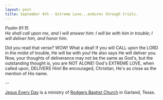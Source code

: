 ```yaml
---
layout: post
title: September 4th - Extreme Love...endures through trials.
---
```


_Psalm 91:15  
He shall call upon me, and I will answer him: I will be with him in
trouble; I will deliver him, and honor him._

Did you read that verse? WOW! What a deal! If you will CALL upon
the LORD in the midst of trouble, He will be with you! He also says
He will deliver you. Now, your thoughts of deliverance may not be the
same as God's, but the outstanding thought is, you are NOT ALONE!
God's EXTREME LOVE, when called upon, DELIVERS Him! Be encouraged,
Christian, He's as close as the mention of His name.

 --

<a href=http://jesuseveryday.net>Jesus Every Day</a> is a ministry of <a href=http://rodgersbaptist.net>Rodgers Baptist Church</a> in Garland, Texas.
